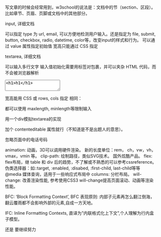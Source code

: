 <section> 写文章的时候会经常用到，w3school的说法是：文档中的节（section、区段）。比如章节、页眉、页脚或文档中的其他部分。

input, 详细文档

可以指定 type 为 url, email, 可以方便地检测用户输入。还是指定为 file, submit, button, checkbox, radio, datetime, color等，改变input的样式和行为。
可以通过 value 属性指定初始值
宽高只能通过 CSS 指定


textarea, 详细文档

可以输入多行文字
输入值初始化需要用标签对包裹，并可以夹杂 HTML 代码，而不会被浏览器解析
<textarea><h1>h1</h1></textarea>
宽高能用 CSS 或 rows, cols 指定
相同：

都可以使用 maxlength, minlength等限制输入

用一个div模拟textarea的实现

加个 contenteditable 属性就行（不知道是不是出题人的意思）。

忽略页面中的电话号码

<meta name="format-detection" content="telephone=no" />

animation: 动画，3D可以调用硬件渲染。
新的长度单位：rem， ch，vw，vh，vmax，vmin 等。
clip-path: 绘制路径，类似SVG技术。 国外炫酷产品。
flex: flex布局，继 table 和 div 后的趋势，不了解或不熟悉的可以参考cssreference。
伪类选择器：如::target, :enabled, :disabed, :first-child, last-child等等
@media 媒体查询，适用于一些响应式布局中
columns: 分栏布局。
will-change: 改善渲染性能, 参考使用CSS3 will-change提高页面滚动、动画等渲染性能。


BFC: ‘Block Formatting Context’, BFC 表现原则: 内部子元素再怎么翻江倒海，翻云覆雨都不会影响外部的元素,自成一方天地。

IFC: Inline Formatting Contexts, 直译为”内联格式化上下文”,个人理解为行内盒子模型。

还是 要继续努力  


